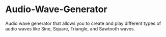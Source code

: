 # Audio-Wave-Generator
Audio wave generator that allows you to create and play different types of audio waves like Sine, Square, Triangle, and Sawtooth waves.
